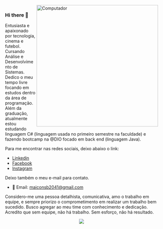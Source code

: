 <img src="https://github.com/julianazanelatto/image_data_science/blob/main/data_science.png" min-width="400px" max-width="400px" width="400px" align="right" alt="Computador">

### Hi there 👋
Entusiasta e apaixonado por tecnologia, cinema e futebol. Cursando Análise e Desenvolvimento de Sistemas.
Dedico o meu tempo livre focando em estudos dentro da área de programação. Além da graduação, atualmente estou estudando linguagem C# (linguagem usada no primeiro semestre na faculdade) e fazendo bootcamp na @DIO focado em back end (linguagem Java). 

Para me encontrar nas redes sociais, deixo abaixo o link:
- [Linkedin](https://www.linkedin.com/in/maiconsb) </a>
- [Facebook](https://facebook.com/maiconsb) </a>
- [Instagram](https://instagram.com/maiconsb)  </a>


Deixo também o meu e-mail para contato. 
- :email: Email: maiconsb2041@gmail.com </a>

Considero-me uma pessoa detalhista, comunicativa, amo o trabalho em equipe, e sempre priorizo o comprometimento em realizar um trabalho bem sucedido. Busco agregar ao meu time com conhecimento e dedicação. Acredito que sem equipe, não há trabalho. Sem esforço, não há resultado.

<p align="center">
<a href="https://github.com/anuraghazra/github-readme-stats">
  <img align="center" src="https://github-readme-stats.vercel.app/api/top-langs/?username=MaiconSB&show_icons=true&layout=compact&theme=dark" />
</a> 
</p>

<!--
**MaiconSB/MaiconSB** is a ✨ _special_ ✨ repository because its `README.md` (this file) appears on your GitHub profile.

Here are some ideas to get you started:

- 🔭 I’m currently working on ...
- 🌱 I’m currently learning ...
- 👯 I’m looking to collaborate on ...
- 🤔 I’m looking for help with ...
- 💬 Ask me about ...
- 📫 How to reach me: ...
- 😄 Pronouns: ...
- ⚡ Fun fact: ...
-->

